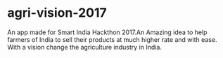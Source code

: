 # agri-vision-2017
An app made for Smart India Hackthon 2017.An Amazing idea to help farmers of India to sell their products at much higher rate and with ease. With a vision change the agriculture industry in India.
